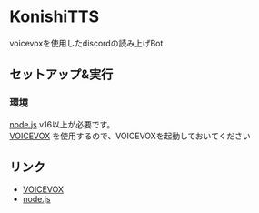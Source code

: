 # KonishiTTS
voicevoxを使用したdiscordの読み上げBot

## セットアップ&実行

### 環境
[node.js](https://nodejs.org/ja/) v16以上が必要です。  
[VOICEVOX](https://voicevox.hiroshiba.jp) を使用するので、VOICEVOXを起動しておいてください  

## リンク
- [VOICEVOX](https://voicevox.hiroshiba.jp)
- [node.js](https://nodejs.org/ja/)